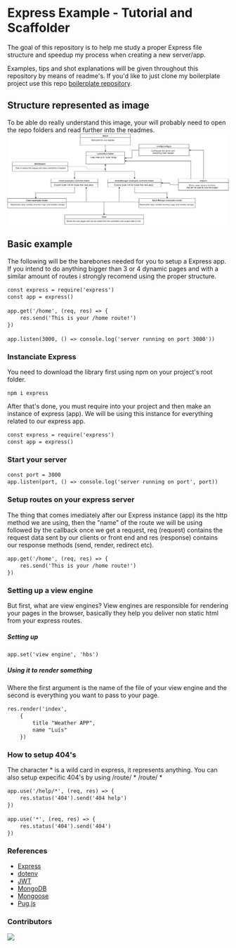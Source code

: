 # Express Example - Tutorial and Scaffolder  

The goal of this repository is to help me study a proper Express file structure and speedup my process when creating a new server/app.

Examples, tips and shot explanations will be given throughout this repository by means of readme's. If you'd like to just clone my boilerplate project use this repo [boilerplate repository](https://github.com/LuisTessaro/Express-Example/tree/boilerplate).

## Structure represented as image

To be able do really understand this image, your will probably need to open the repo folders and read further into the readmes.
![alt text](readme-images/structimg.png)

## Basic example

The following will be the barebones needed for you to setup a Express app. If you intend to do anything bigger than 3 or 4 dynamic pages and with a similar amount of routes i strongly recomend using the proper structure.

```
const express = require('express')
const app = express()

app.get('/home', (req, res) => {
    res.send('This is your /home route!')
})

app.listen(3000, () => console.log('server running on port 3000'))
```

### Instanciate Express

You need to download the library first using npm on your project's root folder.

```
npm i express
```

After that's done, you must require into your project and then make an instance of express (app). We will be using this instance for everything related to our express app.

```
const express = require('express')
const app = express()
```

### Start your server

```
const port = 3000
app.listen(port, () => console.log('server running on port', port))
```

### Setup routes on your express server

The thing that comes imediately after our Express instance (app) its the http method we are using, then the "name" of the route we will be using followed by the callback once we get a request, req (request) contains the request data sent by our clients or front end and res (response) contains our response methods (send, render, redirect etc).

```
app.get('/home', (req, res) => {
    res.send('This is your /home route!')
})
```

### Setting up a view engine

But first, what are view engines? 
View engines are responsible for rendering your pages in the browser, basically they help you deliver non static html from your express routes.

##### Setting up

```
app.set('view engine', 'hbs')
```

##### Using it to render something

Where the first argument is the name of the file of your view engine and the second is everything you want to pass to your page.

```
res.render('index', 
    {
        title "Weather APP",
        name "Luís"
    })
```

### How to setup 404's

The character * is a wild card in express, it represents anything.
You can also setup expecific 404's by using /route/ * /route/ *

```
app.use('/help/*', (req, res) => {
    res.status('404').send('404 help')
})

app.use('*', (req, res) => {
    res.status('404').send('404')
})
```

### References

* [Express](https://expressjs.com/en/5x/api.html)
* [dotenv](https://www.npmjs.com/package/dotenv)
* [JWT](https://jwt.io/introduction/)
* [MongoDB](https://docs.mongodb.com/)
* [Mongoose](https://mongoosejs.com/docs/api.html)
* [Pug.js](https://pugjs.org/api/getting-started.html)

### Contributors

<a href="https://github.com/LuisTessaro/Express-Example/graphs/contributors">
  <img src="https://contributors-img.web.app/image?repo=LuisTessaro/Express-Example" />
</a>
